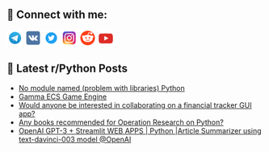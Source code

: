 ## 🔎 Connect with me:
[<img src="https://github.com/bullbesh/bullbesh/blob/main/images/Telegram.png" width="32" height="32" />](https://t.me/bullbesh)
[<img src="https://github.com/bullbesh/bullbesh/blob/main/images/VK.png" width="32" height="32" />](https://vk.com/bullbesh)
[<img src="https://github.com/bullbesh/bullbesh/blob/main/images/Twitter.png" width="32" height="32" />](https://twitter.com/bullbesh1)
[<img src="https://github.com/bullbesh/bullbesh/blob/main/images/Instagram.png" width="32" height="32" />](https://www.instagram.com/bullbesh)
[<img src="https://github.com/bullbesh/bullbesh/blob/main/images/Reddit.png" width="32" height="32" />](https://www.reddit.com/user/bullbesh)
[<img src="https://github.com/bullbesh/bullbesh/blob/main/images/YouTube.png" width="32" height="32" />](https://www.youtube.com/channel/UCtfjRs6uzgq5mfm8S06WTcg)

## 📕 Latest r/Python Posts
<!-- BLOG-POST-LIST:START -->
- [No module named &lpar;problem with libraries&rpar; Python](https://www.reddit.com/r/Python/comments/zrxpkj/no_module_named_problem_with_libraries_python/)
- [Gamma ECS Game Engine](https://www.reddit.com/r/Python/comments/zrvyvs/gamma_ecs_game_engine/)
- [Would anyone be interested in collaborating on a financial tracker GUI app?](https://www.reddit.com/r/Python/comments/zrv4hx/would_anyone_be_interested_in_collaborating_on_a/)
- [Any books recommended for Operation Research on Python?](https://www.reddit.com/r/Python/comments/zruyma/any_books_recommended_for_operation_research_on/)
- [OpenAI GPT-3 + Streamlit WEB APPS | Python |Article Summarizer using text-davinci-003 model @OpenAI](https://www.reddit.com/r/Python/comments/zrrnhz/openai_gpt3_streamlit_web_apps_python_article/)
<!-- BLOG-POST-LIST:END -->
